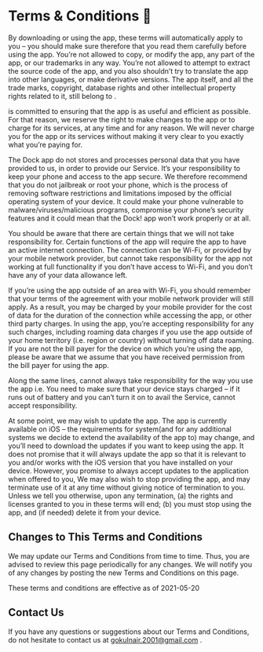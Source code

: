 # Terms & Conditions 📑

By downloading or using the app, these terms will automatically apply to you – you should make sure therefore that you read them carefully before using the app. 
You’re not allowed to copy, or modify the app, any part of the app, or our trademarks in any way. 
You’re not allowed to attempt to extract the source code of the app, and you also shouldn’t try to translate the app into other languages, or make derivative versions. 
The app itself, and all the trade marks, copyright, database rights and other intellectual property rights related to it, still belong to .

is committed to ensuring that the app is as useful and efficient as possible. For that reason, we reserve the right to make changes to the app or to charge for its services, 
at any time and for any reason. We will never charge you for the app or its services without making it very clear to you exactly what you’re paying for.

The Dock app do not stores and processes personal data that you have provided to us, in order to provide our Service. 
It’s your responsibility to keep your phone and access to the app secure. We therefore recommend that you do not jailbreak or root your phone,
which is the process of removing software restrictions and limitations imposed by the official operating system of your device. 
It could make your phone vulnerable to malware/viruses/malicious programs, compromise your phone’s security features and it could mean that the Dock! app won’t work properly or at all.

You should be aware that there are certain things that we will not take responsibility for. Certain functions of the app will require the app to have an active internet connection. The connection can be Wi-Fi, or provided by your mobile network provider, but cannot take responsibility for the app not working at full functionality if you don’t have access to Wi-Fi, and you don’t have any of your data allowance left.

If you’re using the app outside of an area with Wi-Fi, you should remember that your terms of the agreement with your mobile network provider will still apply. As a result, you may be charged by your mobile provider for the cost of data for the duration of the connection while accessing the app, or other third party charges. In using the app, you’re accepting responsibility for any such charges, including roaming data charges if you use the app outside of your home territory (i.e. region or country) without turning off data roaming. If you are not the bill payer for the device on which you’re using the app, please be aware that we assume that you have received permission from the bill payer for using the app.

Along the same lines, cannot always take responsibility for the way you use the app i.e. You need to make sure that your device stays charged – if it runs out of battery and you can’t turn it on to avail the Service, cannot accept responsibility.

<!-- With respect to ’s responsibility for your use of the app, when you’re using the app, it’s important to bear in mind that although we endeavour to ensure that it is updated and correct at all times, we do rely on third parties to provide information to us so that we can make it available to you. accepts no liability for any loss, direct or indirect, you experience as a result of relying wholly on this functionality of the app. -->

At some point, we may wish to update the app. The app is currently available on iOS – the requirements for system(and for any additional systems we decide to extend the availability of the app to) may change, and you’ll need to download the updates if you want to keep using the app. It does not promise that it will always update the app so that it is relevant to you and/or works with the iOS version that you have installed on your device. However, you promise to always accept updates to the application when offered to you, We may also wish to stop providing the app, and may terminate use of it at any time without giving notice of termination to you. Unless we tell you otherwise, upon any termination, (a) the rights and licenses granted to you in these terms will end; (b) you must stop using the app, and (if needed) delete it from your device.

## Changes to This Terms and Conditions

We may update our Terms and Conditions from time to time. Thus, you are advised to review this page periodically for any changes. We will notify you of any changes by posting the new Terms and Conditions on this page.

These terms and conditions are effective as of 2021-05-20

## Contact Us

If you have any questions or suggestions about our Terms and Conditions, do not hesitate to contact us at gokulnair.2001@gmail.com .

